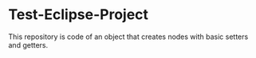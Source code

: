 # Test-Eclipse-Project
This repository is code of an object that creates nodes with basic setters and getters.
